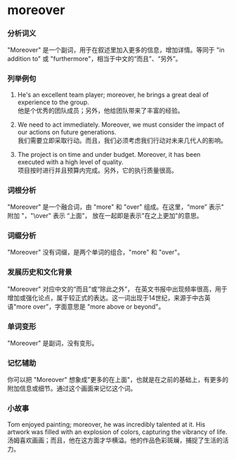 # moreover

### 分析词义

  

"Moreover" 是一个副词，用于在叙述里加入更多的信息，增加详情。等同于 "in addition to" 或 "furthermore"，相当于中文的“而且”、“另外”。

  

### 列举例句

  

1.  He's an excellent team player; moreover, he brings a great deal of experience to the group.  
    他是个优秀的团队成员；另外，他给团队带来了丰富的经验。
    
      
    
2.  We need to act immediately. Moreover, we must consider the impact of our actions on future generations.  
    我们需要立即采取行动。而且，我们必须考虑我们行动对未来几代人的影响。
    
      
    
3.  The project is on time and under budget. Moreover, it has been executed with a high level of quality.  
    项目按时进行并且预算内完成。另外，它的执行质量很高。
    
      
    

  

### 词根分析

  

"Moreover" 是一个融合词，由 "more" 和 "over" 组成。在这里，“more” 表示" 附加 "，"\\over" 表示 “上面”， 放在一起即是表示"在之上更加"的意思。

  

### 词缀分析

  

"Moreover" 没有词缀，是两个单词的组合，"more" 和 "over"。

  

### 发展历史和文化背景

  

"Moreover" 对应中文的“而且”或“除此之外”， 在英文书报中出现频率很高，用于增加或强化论点，属于较正式的表达。这一词出现于14世纪，来源于中古英语"more over"，字面意思是 "more above or beyond"。

  

### 单词变形

  

"Moreover" 是副词，没有变形。

  

### 记忆辅助

  

你可以把 "Moreover" 想象成"更多的在上面"，也就是在之前的基础上，有更多的附加信息或细节。通过这个画面来记忆这个词。

  

### 小故事

  

Tom enjoyed painting; moreover, he was incredibly talented at it. His artwork was filled with an explosion of colors, capturing the vibrancy of life.  
汤姆喜欢画画；而且，他在这方面才华横溢。他的作品色彩斑斓，捕捉了生活的活力。
